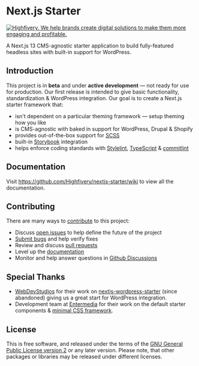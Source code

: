 # Next.js Starter

[![Highfivery. We help brands create digital solutions to make them more engaging and profitable.](https://dashboard.highfivery.com/wp-content/uploads/2022/11/banner.webp)](https://www.highfivery.com/contact)

A Next.js 13 CMS-agnostic starter application to build fully-featured headless sites with built-in support for WordPress.

## Introduction

This project is in **beta** and under **active development** &mdash; not ready for use for production. Our first release is intended to give basic functionality, standardization & WordPress integration. Our goal is to create a Next.js starter framework that:

* isn't dependent on a particular theming framework &mdash; setup theming how you like
* is CMS-agnostic with baked in support for WordPress, Drupal & Shopify
* provides out-of-the-box support for [SCSS](https://sass-lang.com/)
* built-in [Storybook](https://storybook.js.org/) integration
* helps enforce coding standards with [Stylelint](https://stylelint.io/), [TypeScript](https://www.typescriptlang.org/) & [commitlint](https://commitlint.js.org/#/)

## Documentation

Visit https://github.com/Highfivery/nextjs-starter/wiki to view all the documentation.

## Contributing

There are many ways to [contribute](https://github.com/Highfivery/nextjs-starter/blob/main/CONTRIBUTING.md) to this project:

* Discuss [open issues](https://github.com/Highfivery/nextjs-starter/blob/main/issues) to help define the future of the project
* [Submit bugs](https://github.com/Highfivery/nextjs-starter/issues) and help verify fixes
* Review and discuss [pull requests](https://github.com/Highfivery/nextjs-starter/pulls)
* Level up the [documentation](https://github.com/Highfivery/nextjs-starter/wiki)
* Monitor and help answer questions in [Github Discussions](https://github.com/Highfivery/nextjs-starter/discussions)

## Special Thanks

* [WebDevStudios](https://github.com/WebDevStudios) for their work on [nextjs-wordpress-starter](https://github.com/WebDevStudios/nextjs-wordpress-starter) (since abandoned) giving us a great start for WordPress integration.
* Development team at [Entermedia](https://www.entermedia.com/) for their work on the default starter components & [minimal CSS framework](https://github.com/Entermedia-LLC/scss).

## License

This is free software, and released under the terms of the [GNU General Public License version 2](https://github.com/Highfivery/nextjs-starter/blob/main/LICENSE.md) or any later version. Please note, that other packages or libraries may be released under different licenses.
